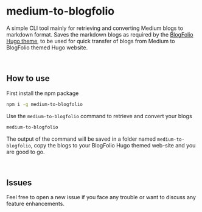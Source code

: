 # medium-to-blogfolio

A simple CLI tool mainly for retrieving and converting Medium blogs to markdown format. Saves the markdown blogs as required by the [BlogFolio Hugo theme](https://github.com/sarthakpranesh/Blogfolio), to be used for quick transfer of blogs from Medium to BlogFolio themed Hugo website.

<br />

## How to use

First install the npm package
```bash
npm i -g medium-to-blogfolio
```

Use the `medium-to-blogfolio` command to retrieve and convert your blogs
```bash
medium-to-blogfolio
```

The output of the command will be saved in a folder named `medium-to-blogfolio`, copy the blogs to your BlogFolio Hugo themed web-site and you are good to go.

<br />

## Issues

Feel free to open a new issue if you face any trouble or want to discuss any feature enhancements.
